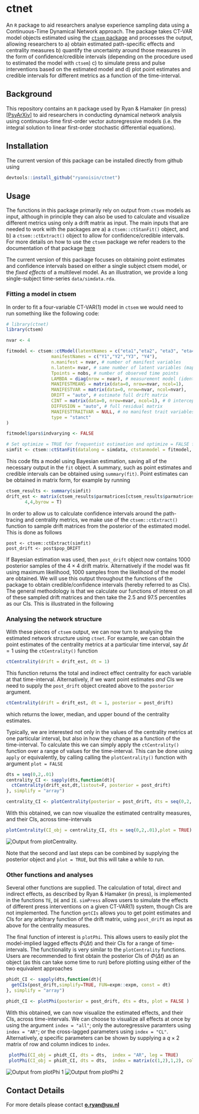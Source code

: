 # ctnet
An `R` package to aid researchers analyse experience sampling data using a Continuous-Time Dynamical Network approach. The package takes CT-VAR model objects estimated using the [`ctsem` package](https://github.com/cdriveraus/ctsem) and processes the output, allowing researchers to a) obtain estimated path-specific effects and centrality measures b) quantify the uncertainty around those measures in the form of confidence/credible intervals (depending on the procedure used to estimated the model with `ctsem`) c) to simulate press and pulse interventions based on the estimated model and d) plot point estimates and credible intervals for different metrics as a function of the time-interval.  

## Background
This repository contains an `R` package used by Ryan \& Hamaker (in press)[[PsyArXiv]](https://psyarxiv.com/ryg69/) to aid researchers in conducting dynamical network analysis using continuous-time first-order vector autoregressive models (i.e. the integral solution to linear first-order stochastic differential equations).


## Installation
The current version of this package can be installed directly from github using
```r
devtools::install_github("ryanoisin/ctnet")
```

## Usage
The functions in this package primarily rely on output from `ctsem` models as input, although in principle they can also be used to calculate and visualize different metrics using only a drift matrix as input. The main inputs that are needed to work with the packages are a) a `ctsem::ctStanFit()` object, and b) a `ctsem::ctExtract()` object to allow for confidence/credible intervals. For more details on how to use the `ctsem` package we refer readers to the documentation of that package [here](https://github.com/cdriveraus/ctsem)

The current version of this package focuses on obtaining point estimates and confidence intervals based on either a single subject ctsem model, or the *fixed effects* of a multilevel model. As an illustration, we provide a long single-subject time-series `data/simdata.rda`.

### Fitting a model in ctsem
In order to fit a four-variable CT-VAR(1) model in `ctsem` we would need to run something like the following code:

```r
# library(ctnet)
library(ctsem)

nvar <- 4

fitmodel <- ctsem::ctModel(latentNames = c("eta1","eta2", "eta3", "eta4"),
                 manifestNames = c("Y1","Y2","Y3", "Y4"),
                 n.manifest = nvar, # number of manifest variables
                 n.latent= nvar, # same number of latent variables (map directly)
                 Tpoints = nobs, # number of observed time points
                 LAMBDA = diag(nrow = nvar), # measurement model (identity)
                 MANIFESTMEANS = matrix(data=0, nrow=nvar, ncol=1),
                 MANIFESTVAR = matrix(data=0, nrow=nvar, ncol=nvar),
                 DRIFT = "auto", # estimate full drift matrix
                 CINT = matrix(data=0, nrow=nvar, ncol=1), # 0 intercepts
                 DIFFUSION = "auto", # full residual matrix
                 MANIFESTTRAITVAR = NULL, # no manifest trait variables
                 type = "stanct"
)

fitmodel$pars$indvarying <- FALSE

# Set optimize = TRUE for frequentist estimation and optimize = FALSE for Bayesian estimation
simfit <- ctsem::ctStanFit(datalong = simdata, ctstanmodel = fitmodel, optimize = TRUE)

```


This code fits a model using Bayesian estimation, saving all of the necessary output in the `fit` object. A summary, such as point estimates and credible intervals can be obtained using `summary(fit)`. Point estimates can be obtained in matrix form, for example by running

```r
ctsem_results <- summary(simfit)
drift_est <- matrix(ctsem_results$parmatrices[ctsem_results$parmatrices$matrix == "DRIFT","Mean"],
       4,4,byrow = T)
```


In order to allow us to calculate confidence intervals around the path-tracing and centrality metrics, we make use of the `ctsem::ctExtract()` function to sample drift matrices from the posterior of the estimated model. This is done as follows

```{r}
post <- ctsem::ctExtract(simfit)
post_drift <- post$pop_DRIFT
```

If Bayesian estimation was used, then `post_drift` object now contains $1000$ posterior samples of the $4 \times 4$ drift matrix. Alternatively if the model was fit using maximum likelihood, $1000$ samples from the likelihood of the model are obtained. We will use this output throughout the functions of the package to obtain credible/confidence intervals (hereby referred to as CIs). The general methodology is that we calculate our functions of interest on all of these sampled drift matrices and then take the 2.5 and 97.5 percentiles as our CIs. This is illustrated in the following 

### Analysing the network structure

With these pieces of `ctsem` output, we can now turn to analysing the estimated network structure using `ctnet`. For example, we can obtain the point estimates of the centrality metrics at a particular time interval, say $\Delta t = 1$ using the `ctCentrality()` function

```r
ctCentrality(drift = drift_est, dt = 1)
```

This function returns the total and indirect effect centrality for each variable at that time-interval. Alternatively, if we want point estimates *and* CIs we need to supply the `post_drift` object created above to the `posterior` argument.

```r
ctCentrality(drift = drift_est, dt = 1, posterior = post_drift)
```
which returns the lower, median, and upper bound of the centrality estimates. 

Typically, we are interested not only in the values of the centrality metrics at one particular interval, but also in how they change as a function of the time-interval. To calculate this we can simply apply the `ctCentrality()` function over a range of values for the time-interval. This can be done using `apply` or equivalently, by calling calling the `plotCentrality()` function with argument `plot = FALSE`

```r
dts = seq(0,2,.01)
centrality_CI <- sapply(dts,function(dt){
  ctCentrality(drift_est,dt,listout=F, posterior = post_drift)
}, simplify = "array")

centrality_CI <- plotCentrality(posterior = post_drift, dts = seq(0,2,.01),plot = FALSE)

```


With this obtained, we can now visualize the estimated centrality measures, and their CIs, across time-intervals

```r
plotCentrality(CI_obj = centrality_CI, dts = seq(0,2,.01),plot = TRUE)
```
![Output from plotCentrality.](man/figures/figure1.png)

Note that the second and last steps can be combined by supplying the posterior object and `plot = TRUE`, but this will take a while to run.

### Other functions and analyses
Several other functions are supplied. The calculation of total, direct and indirect effects, as described by Ryan \& Hamaker (in press), is implemented in the functions `TE`, `DE` and `IE`. `simPress` allows users to simulate the effects of different press interventions on a given CT-VAR(1) system, though CIs are not implemented. The function `getCIs` allows you to get point estimates and CIs for any arbitrary function of the drift matrix, using `post_drift` as input as above for the centrality measures. 

The final function of interest is `plotPhi`. This allows users to easily plot the model-implied lagged effects $\Phi(\Delta t)$ and their CIs for a range of time-intervals. The functionality is very similar to the `plotCentrality` functions. Users are recommended to first obtain the posterior CIs of $\Phi(\Delta t)$ as an object (as this can take some time to run) before plotting using either of the two equivalent approaches

```r
phidt_CI <- sapply(dts,function(dt){
  getCIs(post_drift,simplify=TRUE, FUN=expm::expm, const = dt)
}, simplify = "array")

phidt_CI <- plotPhi(posterior = post_drift, dts = dts, plot = FALSE )
```

With this obtained, we can now visualize the estimated effects, and their CIs, across time-intervals. We can choose to visualize all effects at once by using the argument `index = "all"`; only the autoregressive paramters using `index = "AR"`; or the cross-lagged parameters using `index = "CL"`. Alternatively, $q$ specific parameters can be shown by supplying a $q \times 2$ matrix of row and column indices to `index`. 

```r
 plotPhi(CI_obj = phidt_CI, dts = dts,  index = "AR", leg = TRUE)
 plotPhi(CI_obj = phidt_CI, dts = dts,  index = matrix(c(1,2),1,2), colvec = NULL, leg = TRUE)
```
![Output from plotPhi 1](man/figures/figure2a.png)
![Output from plotPhi 2](man/figures/figure2b.png)

## Contact Details

For more details please contact **o.ryan@uu.nl**